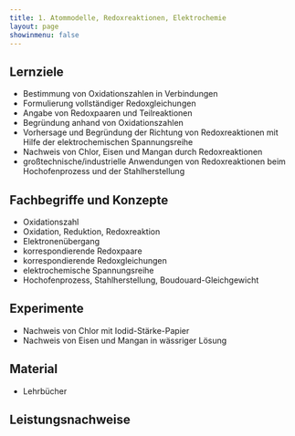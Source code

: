 ```yaml
---
title: 1. Atommodelle, Redoxreaktionen, Elektrochemie
layout: page
showinmenu: false
---
```


## Lernziele

- Bestimmung von Oxidationszahlen in Verbindungen
- Formulierung vollständiger Redoxgleichungen
- Angabe von Redoxpaaren und Teilreaktionen
- Begründung anhand von Oxidationszahlen
- Vorhersage und Begründung der Richtung von Redoxreaktionen mit Hilfe der elektrochemischen Spannungsreihe
- Nachweis von Chlor, Eisen und Mangan durch Redoxreaktionen
- großtechnische/industrielle Anwendungen von Redoxreaktionen beim Hochofenprozess und der Stahlherstellung

## Fachbegriffe und Konzepte

- Oxidationszahl
- Oxidation, Reduktion, Redoxreaktion
- Elektronenübergang
- korrespondierende Redoxpaare
- korrespondierende Redoxgleichungen
- elektrochemische Spannungsreihe
- Hochofenprozess, Stahlherstellung, Boudouard-Gleichgewicht

## Experimente

- Nachweis von Chlor mit Iodid-Stärke-Papier
- Nachweis von Eisen und Mangan in wässriger Lösung

## Material

- Lehrbücher

## Leistungsnachweise